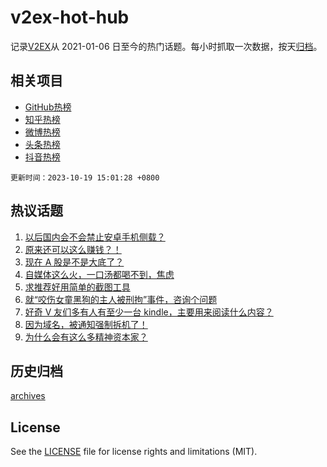 # v2ex-hot-hub

 记录[V2EX](https://www.v2ex.com/)从 2021-01-06 日至今的热门话题。每小时抓取一次数据，按天[归档](archives)。
 
 ## 相关项目

- [GitHub热榜](https://github.com/it985/github-hot-hub)
- [知乎热榜](https://github.com/it985/zhihu-hot-hub)
- [微博热榜](https://github.com/it985/weibo-hot-hub)
- [头条热榜](https://github.com/it985/toutiao-hot-hub)
- [抖音热榜](https://github.com/it985/douyin-hot-hub)


 `更新时间：2023-10-19 15:01:28 +0800`

## 热议话题

1. [以后国内会不会禁止安卓手机侧载？](https://www.v2ex.com/t/983248)
1. [原来还可以这么赚钱？！](https://www.v2ex.com/t/983344)
1. [现在 A 股是不是大底了？](https://www.v2ex.com/t/983365)
1. [自媒体这么火，一口汤都喝不到，焦虑](https://www.v2ex.com/t/983237)
1. [求推荐好用简单的截图工具](https://www.v2ex.com/t/983168)
1. [就“咬伤女童黑狗的主人被刑拘”事件，咨询个问题](https://www.v2ex.com/t/983371)
1. [好奇 V 友们多有人有至少一台 kindle，主要用来阅读什么内容？](https://www.v2ex.com/t/983414)
1. [因为域名，被通知强制拆机了！](https://www.v2ex.com/t/983333)
1. [为什么会有这么多精神资本家？](https://www.v2ex.com/t/983364)

## 历史归档

[archives](archives)

## License

See the [LICENSE](LICENSE) file for license rights and limitations (MIT).
